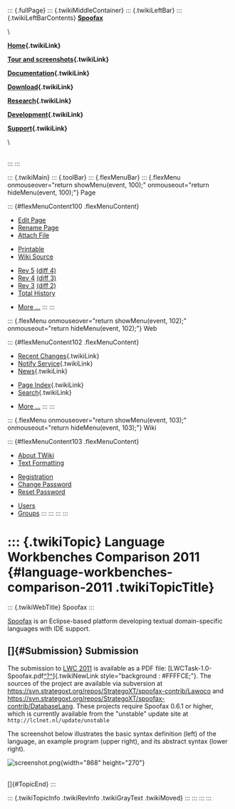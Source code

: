 ::: {.fullPage}
::: {.twikiMiddleContainer}
::: {.twikiLeftBar}
::: {.twikiLeftBarContents}
**[Spoofax](http://www.program-transformation.org/view/Spoofax/WebHome)**

\

**[Home](WebHome){.twikiLink}**

**[Tour and screenshots](Tour){.twikiLink}**

**[Documentation](Documentation){.twikiLink}**

**[Download](Download){.twikiLink}**

**[Research](Research){.twikiLink}**

**[Development](Development){.twikiLink}**

**[Support](Support){.twikiLink}**

\

\
:::
:::

::: {.twikiMain}
::: {.toolBar}
::: {.flexMenuBar}
::: {.flexMenu onmouseover="return showMenu(event, 100);" onmouseout="return hideMenu(event, 100);"}
Page

::: {#flexMenuContent100 .flexMenuContent}
-   [Edit
    Page](http://www.program-transformation.org/edit/Spoofax/LWC2011?t=1536826261)
-   [Rename
    Page](http://www.program-transformation.org/rename/Spoofax/LWC2011)
-   [Attach
    File](http://www.program-transformation.org/attach/Spoofax/LWC2011)

<!-- -->

-   [Printable](http://www.program-transformation.org/view/Spoofax/LWC2011?skin=print.pattern)
-   [Wiki
    Source](http://www.program-transformation.org/view/Spoofax/LWC2011?skin=text&raw=on&contenttype=text/plain)

<!-- -->

-   [Rev
    5](http://www.program-transformation.org/view/Spoofax/LWC2011?rev=1.5)
    [(diff 4)](http://www.program-transformation.org/rdiff/Spoofax/LWC2011?rev1=1.5&rev2=1.4)
-   [Rev
    4](http://www.program-transformation.org/view/Spoofax/LWC2011?rev=1.4)
    [(diff 3)](http://www.program-transformation.org/rdiff/Spoofax/LWC2011?rev1=1.4&rev2=1.3)
-   [Rev
    3](http://www.program-transformation.org/view/Spoofax/LWC2011?rev=1.3)
    [(diff 2)](http://www.program-transformation.org/rdiff/Spoofax/LWC2011?rev1=1.3&rev2=1.2)
-   [Total
    History](http://www.program-transformation.org/rdiff/Spoofax/LWC2011)

<!-- -->

-   [More
    \...](http://www.program-transformation.org/oops/Spoofax/LWC2011?template=oopsmore&param1=1.5&param2=1.5)
:::
:::

::: {.flexMenu onmouseover="return showMenu(event, 102);" onmouseout="return hideMenu(event, 102);"}
Web

::: {#flexMenuContent102 .flexMenuContent}
-   [Recent Changes](WebChanges){.twikiLink}
-   [Notify Service](WebNotify){.twikiLink}
-   [News](WebNews){.twikiLink}

<!-- -->

-   [Page Index](WebIndex){.twikiLink}
-   [Search](WebSearch){.twikiLink}

<!-- -->

-   [More
    \...](http://www.program-transformation.org/oops/Spoofax/LWC2011?template=oopsmore&param1=1.5&param2=1.5)
:::
:::

::: {.flexMenu onmouseover="return showMenu(event, 103);" onmouseout="return hideMenu(event, 103);"}
Wiki

::: {#flexMenuContent103 .flexMenuContent}
-   [About
    TWiki](http://www.program-transformation.org/view/TWiki/WebHome)
-   [Text
    Formatting](http://www.program-transformation.org/view/TWiki/TextFormattingRules)

<!-- -->

-   [Registration](http://www.program-transformation.org/view/TWiki/TWikiRegistration)
-   [Change
    Password](http://www.program-transformation.org/view/TWiki/ChangePassword)
-   [Reset
    Password](http://www.program-transformation.org/view/TWiki/ResetPassword)

<!-- -->

-   [Users](http://www.program-transformation.org/view/Main/TWikiUsers)
-   [Groups](http://www.program-transformation.org/view/Main/TWikiGroups)
:::
:::
:::
:::

::: {.twikiTopic}
Language Workbenches Comparison 2011 {#language-workbenches-comparison-2011 .twikiTopicTitle}
====================================

::: {.twikiWebTitle}
Spoofax
:::

[Spoofax](http://spoofax.org/) is an Eclipse-based platform developing
textual domain-specific languages with IDE support.

[]{#Submission} Submission
--------------------------

The submission to [LWC 2011](http://www.languageworkbenches.net/) is
available as a PDF file:
[LWCTask-1.0-Spoofax.pdf[^?^](http://www.program-transformation.org/edit/Spoofax/PubSpoofaxLWC2011LWCTask-10-Spoofaxpdf?topicparent=Spoofax.LWC2011)]{.twikiNewLink
style="background : #FFFFCE;"}. The sources of the project are available
via subversion at
<https://svn.strategoxt.org/repos/StrategoXT/spoofax-contrib/Lawoco> and
<https://svn.strategoxt.org/repos/StrategoXT/spoofax-contrib/DatabaseLang>.
These projects require Spoofax 0.6.1 or higher, which is currently
available from the \"unstable\" update site at
`http://lclnet.nl/update/unstable`

The screenshot below illustrates the basic syntax definition (left) of
the language, an example program (upper right), and its abstract syntax
(lower right).

![screenshot.png](../pub/Spoofax/LWC2011/screenshot.png){width="868"
height="270"}

\
[]{#TopicEnd}
:::

::: {.twikiTopicInfo .twikiRevInfo .twikiGrayText .twikiMoved}
:::
:::
:::
:::

